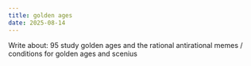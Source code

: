 ```yaml
---
title: golden ages
date: 2025-08-14
---
```

<!--StartFragment-->

Write about: 95 study golden ages and the rational antirational memes / conditions for golden ages and scenius

<!--EndFragment-->